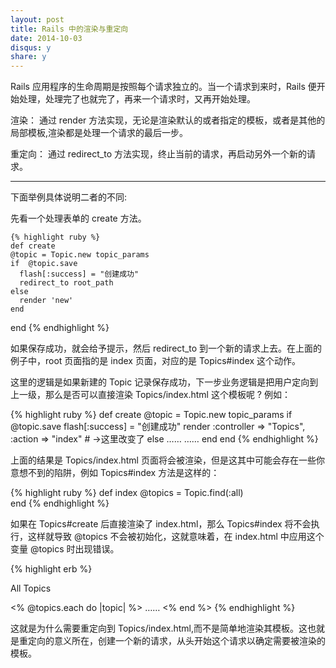 ```yaml
---
layout: post
title: Rails 中的渲染与重定向
date: 2014-10-03 
disqus: y
share: y
---
```


Rails 应用程序的生命周期是按照每个请求独立的。当一个请求到来时，Rails 便开始处理，处理完了也就完了，再来一个请求时，又再开始处理。

渲染： 通过 render 方法实现，无论是渲染默认的或者指定的模板，或者是其他的局部模板,渲染都是处理一个请求的最后一步。

重定向： 通过 redirect_to 方法实现，终止当前的请求，再启动另外一个新的请求。

---

下面举例具体说明二者的不同:

先看一个处理表单的 create 方法。

	{% highlight ruby %}
	def create
    @topic = Topic.new topic_params
    if  @topic.save
      flash[:success] = "创建成功"
      redirect_to root_path
    else
      render 'new'
    end 
end
	{% endhighlight %}

如果保存成功，就会给予提示，然后 redirect_to 到一个新的请求上去。在上面的例子中，root 页面指的是 index 页面，对应的是 Topics#index 这个动作。

这里的逻辑是如果新建的 Topic 记录保存成功，下一步业务逻辑是把用户定向到上一级，那么是否可以直接渲染 Topics/index.html 这个模板呢 ? 例如：

{% highlight ruby %}
def create
  @topic = Topic.new topic_params
  if @topic.save
    flash[:success] = "创建成功"
    render :controller => "Topics", :action => "index" # ->这里改变了
  else
	……
	……
  end
end
{% endhighlight %}

上面的结果是 Topics/index.html 页面将会被渲染，但是这其中可能会存在一些你意想不到的陷阱，例如 Topics#index 方法是这样的：

{% highlight ruby %}
def index
  @topics = Topic.find(:all)    
end
{% endhighlight %}

如果在 Topics#create 后直接渲染了 index.html，那么 Topics#index 将不会执行，这样就导致 @topics 不会被初始化，这就意味着，在 index.html 中应用这个变量 @topics 时出现错误。

{% highlight erb %}
<p>All Topics<p>
<% @topics.each do |topic| %>
    ……
<% end %>
{% endhighlight %}

这就是为什么需要重定向到 Topics/index.html,而不是简单地渲染其模板。这也就是重定向的意义所在，创建一个新的请求，从头开始这个请求以确定需要被渲染的模板。


